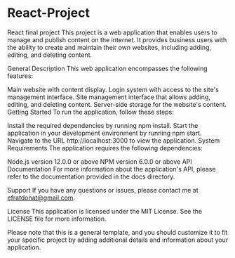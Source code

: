 # React-Project
React final project
This project is a web application that enables users to manage and publish content on the internet. It provides business users with the ability to create and maintain their own websites, including adding, editing, and deleting content.

General Description
This web application encompasses the following features:

Main website with content display.
Login system with access to the site's management interface.
Site management interface that allows adding, editing, and deleting content.
Server-side storage for the website's content.
Getting Started
To run the application, follow these steps:

Install the required dependencies by running npm install.
Start the application in your development environment by running npm start.
Navigate to the URL http://localhost:3000 to view the application.
System Requirements
The application requires the following dependencies:

Node.js version 12.0.0 or above
NPM version 6.0.0 or above
API Documentation
For more information about the application's API, please refer to the documentation provided in the docs directory.

Support
If you have any questions or issues, please contact me at efratdonat@gmail.com.

License
This application is licensed under the MIT License. See the LICENSE file for more information.

Please note that this is a general template, and you should customize it to fit your specific project by adding additional details and information about your application.




